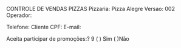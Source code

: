 CONTROLE DE VENDAS PIZZAS
Pizzaria: Pizza Alegre
Versao: 002
Operador:


Telefone:
Cliente
CPF:
E-mail:

Aceita participar de promoções:? 9 ( ) Sim ( )Não
